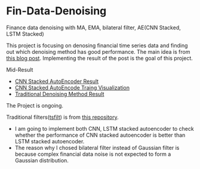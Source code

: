 # Fin-Data-Denoising
Finance data denoising with MA, EMA, bilateral filter, AE(CNN Stacked, LSTM Stacked)

This project is focusing on denosing financial time series data and finding out which denoising method has good performance. The main idea is from [this blog post](https://www.qraftec.com/insights-korean/2019/3/6/deep-time-series-denosier). Implementing the result of the post is the goal of this project.

Mid-Result
- [CNN Stacked AutoEncoder Result](./autoencoder-test.ipynb)
- [CNN Stacked AutoEncode Traing Visualization](./results/CNN-kernel51.gif)
- [Traditional Denoising Method Result](./trad-denoising.ipynb)

The Project is ongoing.

Traditional filters([tsfilt](./tsfilt/)) is from [this repository](https://github.com/statefb/ts-spatial-filter).

- I am going to implement both CNN, LSTM stacked autoencoder to check whether the performance of CNN stacked autoencoder is better than LSTM stacked autoencoder.
- The reason why I chosed bilateral filter instead of Gaussian filter is because complex financial data noise is not expected to form a Gaussian distribution.
